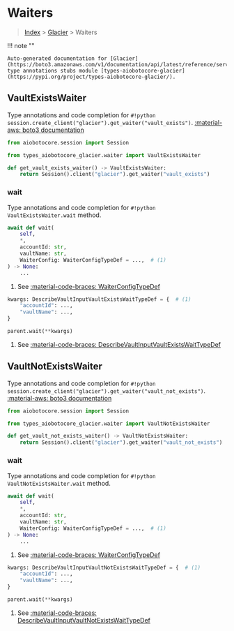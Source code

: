 # Waiters

> [Index](../README.md) > [Glacier](./README.md) > Waiters

!!! note ""

    Auto-generated documentation for [Glacier](https://boto3.amazonaws.com/v1/documentation/api/latest/reference/services/glacier.html#Glacier)
    type annotations stubs module [types-aiobotocore-glacier](https://pypi.org/project/types-aiobotocore-glacier/).

## VaultExistsWaiter

Type annotations and code completion for `#!python session.create_client("glacier").get_waiter("vault_exists")`.
[:material-aws: boto3 documentation](https://boto3.amazonaws.com/v1/documentation/api/latest/reference/services/glacier.html#Glacier.Waiter.VaultExists)

```python title="Usage example"
from aiobotocore.session import Session

from types_aiobotocore_glacier.waiter import VaultExistsWaiter

def get_vault_exists_waiter() -> VaultExistsWaiter:
    return Session().client("glacier").get_waiter("vault_exists")
```


### wait

Type annotations and code completion for `#!python VaultExistsWaiter.wait` method.

```python title="Method definition"
await def wait(
    self,
    *,
    accountId: str,
    vaultName: str,
    WaiterConfig: WaiterConfigTypeDef = ...,  # (1)
) -> None:
    ...
```

1. See [:material-code-braces: WaiterConfigTypeDef](./type_defs.md#waiterconfigtypedef) 


```python title="Usage example with kwargs"
kwargs: DescribeVaultInputVaultExistsWaitTypeDef = {  # (1)
    "accountId": ...,
    "vaultName": ...,
}

parent.wait(**kwargs)
```

1. See [:material-code-braces: DescribeVaultInputVaultExistsWaitTypeDef](./type_defs.md#describevaultinputvaultexistswaittypedef) 
## VaultNotExistsWaiter

Type annotations and code completion for `#!python session.create_client("glacier").get_waiter("vault_not_exists")`.
[:material-aws: boto3 documentation](https://boto3.amazonaws.com/v1/documentation/api/latest/reference/services/glacier.html#Glacier.Waiter.VaultNotExists)

```python title="Usage example"
from aiobotocore.session import Session

from types_aiobotocore_glacier.waiter import VaultNotExistsWaiter

def get_vault_not_exists_waiter() -> VaultNotExistsWaiter:
    return Session().client("glacier").get_waiter("vault_not_exists")
```


### wait

Type annotations and code completion for `#!python VaultNotExistsWaiter.wait` method.

```python title="Method definition"
await def wait(
    self,
    *,
    accountId: str,
    vaultName: str,
    WaiterConfig: WaiterConfigTypeDef = ...,  # (1)
) -> None:
    ...
```

1. See [:material-code-braces: WaiterConfigTypeDef](./type_defs.md#waiterconfigtypedef) 


```python title="Usage example with kwargs"
kwargs: DescribeVaultInputVaultNotExistsWaitTypeDef = {  # (1)
    "accountId": ...,
    "vaultName": ...,
}

parent.wait(**kwargs)
```

1. See [:material-code-braces: DescribeVaultInputVaultNotExistsWaitTypeDef](./type_defs.md#describevaultinputvaultnotexistswaittypedef) 
